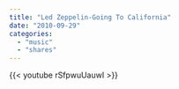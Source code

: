 ```yaml
---
title: "Led Zeppelin-Going To California"
date: "2010-09-29"
categories:
  - "music"
  - "shares"
---
```


{{< youtube rSfpwuUauwI >}}
